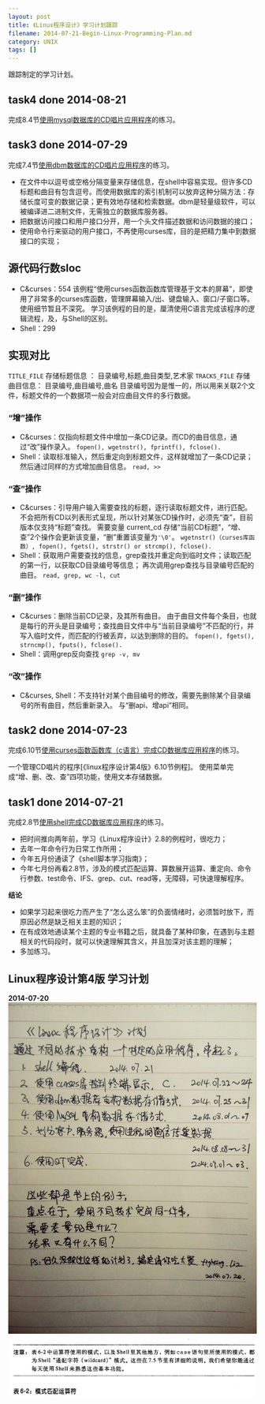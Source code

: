 ```yaml
---
layout: post
title: 《Linux程序设计》学习计划跟踪
filename: 2014-07-21-Begin-Linux-Programming-Plan.md
category: UNIX
tags: []
---
```


跟踪制定的学习计划。

## task4 done 2014-08-21

完成8.4节[使用mysql数据库的CD唱片应用程序](https://github.com/li2/beginning-linux-programming-exercise/tree/master/cd_mysql)的练习。


## task3 done 2014-07-29

完成7.4节[使用dbm数据库的CD唱片应用程序](https://github.com/li2/beginning-linux-programming-exercise/tree/master/cd_dbm)的练习。

- 在文件中以逗号或空格分隔变量来存储信息，在shell中容易实现。但许多CD标题和曲目有包含逗号。而使用数据库的索引机制可以放弃这种分隔方法：存储长度可变的数据记录；更有效地存储和检索数据。dbm是轻量级软件，可以被编译进二进制文件，无需独立的数据库服务器。
- 把数据访问接口和用户接口分开，用一个头文件描述数据和访问数据的接口；
- 使用命令行来驱动的用户接口，不再使用curses库，目的是把精力集中到数据接口的实现；

<!-- more -->

## 源代码行数sloc

- C&curses：554
     该例程“使用curses函数函数库管理基于文本的屏幕”，即使用了非常多的curses库函数，管理屏幕输入/出、键盘输入、窗口/子窗口等。使用细节暂且不深究。
     学习该例程的目的是，厘清使用C语言完成该程序的逻辑流程，及，与Shell的区别。
-  Shell：299


## 实现对比

`TITLE_FILE` 存储标题信息 ： 目录编号,标题,曲目类型,艺术家
`TRACKS_FILE` 存储曲目信息： 目录编号,曲目编号,曲名
目录编号因为是惟一的，所以用来关联2个文件，标题文件的一个数据项一般会对应曲目文件的多行数据。
 
### “增”操作
 
- C&curses：仅指向标题文件中增加一条CD记录。而CD的曲目信息，通过“改”操作录入。
    `fopen(), wgetnstr(), fprintf(), fclose().`
- Shell：读取标准输入，然后重定向到标题文件，这样就增加了一条CD记录；然后通过同样的方式增加曲目信息。
    `read, >>`
 
### “查”操作
 
- C&curses：引导用户输入需要查找的标题，逐行读取标题文件，进行匹配。
    不会把所有CD以列表形式呈现，所以针对某张CD操作时，必须先“查”，目前版本仅支持“标题”查找。
    需要变量 current_cd 存储“当前CD标题”，“增、查”2个操作会更新该变量，“删”重置该变量为`'\0'`。
    `wgetnstr()（curses库函数）, fopen(), fgets(), strstr() or strcmp(), fclose().`
- Shell：获取用户需要查找的信息，grep查找并重定向到临时文件；读取匹配的第一行，以获取CD目录编号等信息； 再次调用grep查找与目录编号匹配的曲目。
    `read, grep, wc -l, cut`
 
### “删”操作
 
- C&curses：删除当前CD记录，及其所有曲目。
    由于曲目文件每个条目，也就是每行的开头是目录编号；查找曲目文件中与“当前目录编号”不匹配的行，并写入临时文件，而匹配的行被丢弃，以达到删除的目的。
    `fopen(), fgets(), strncmp(), fputs(), fclose().`
- Shell：调用grep反向查找
    `grep -v, mv`
 
### “改”操作
 
- C&curses, Shell：不支持针对某个曲目编号的修改，需要先删除某个目录编号的所有曲目，然后重新录入。
    与“删api、增api”相同。


## task2 done 2014-07-23

完成6.10节[使用curses函数函数库（c语言）完成CD数据库应用程序](https://github.com/li2/beginning-linux-programming-exercise/blob/master/mini_cd_manager.c)的练习。
   
一个管理CD唱片的程序[《linux程序设计第4版》6.10节例程]。 使用菜单完成“增、删、改、查”四项功能，使用文本存储数据。


## task1 done 2014-07-21

完成2.8节[使用shell完成CD数据库应用程序]( https://github.com/li2/beginning-linux-programming-exercise/blob/master/mini_cd_manager.sh )的练习。
 
- 把时间推向两年前，学习《Linux程序设计》2.8的例程时，很吃力；
- 去年一年命令行为日常工作所用；
- 今年五月份通读了《shell脚本学习指南》；
- 今年七月份再看2.8节，涉及的模式匹配运算、算数展开运算、重定向、命令行参数、test命令、IFS、grep、cut、read等，无障碍，可快速理解程序。
 
**结论**
 
- 如果学习起来很吃力而产生了“怎么这么笨”的负面情绪时，必须暂时放下，而原因必然是缺乏相关主题的知识；
- 在有成效地通读某个主题的专业书籍之后，就具备了某种印象，在遇到与主题相关的代码段时，就可以快速理解其含义，并且加深对该主题的理解；
- 多加练习。
 
  
## Linux程序设计第4版 学习计划
 
**2014-07-20**
![计划](/images/UNIX/begin-linux-programming-学习计划_20140720.jpg)
![ 每天使用shell来熟悉这些基本功能 ](/images/SHELL/shell脚本学习指南-表6-2-每天使用.png)